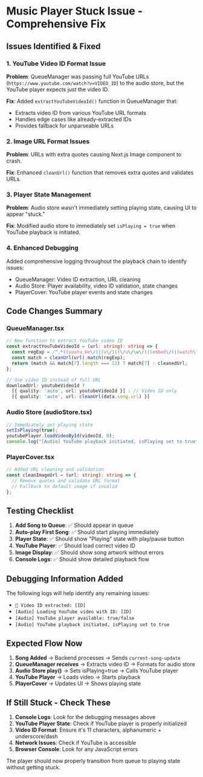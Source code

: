# Music Player Stuck Issue - Comprehensive Fix

## Issues Identified & Fixed

### 1. **YouTube Video ID Format Issue**
**Problem**: QueueManager was passing full YouTube URLs (`https://www.youtube.com/watch?v=VIDEO_ID`) to the audio store, but the YouTube player expects just the video ID.

**Fix**: Added `extractYouTubeVideoId()` function in QueueManager that:
- Extracts video ID from various YouTube URL formats
- Handles edge cases like already-extracted IDs
- Provides fallback for unparseable URLs

### 2. **Image URL Format Issues** 
**Problem**: URLs with extra quotes causing Next.js Image component to crash.

**Fix**: Enhanced `cleanUrl()` function that removes extra quotes and validates URLs.

### 3. **Player State Management**
**Problem**: Audio store wasn't immediately setting playing state, causing UI to appear "stuck."

**Fix**: Modified audio store to immediately set `isPlaying = true` when YouTube playback is initiated.

### 4. **Enhanced Debugging**
Added comprehensive logging throughout the playback chain to identify issues:
- QueueManager: Video ID extraction, URL cleaning
- Audio Store: Player availability, video ID validation, state changes
- PlayerCover: YouTube player events and state changes

## Code Changes Summary

### QueueManager.tsx
```typescript
// New function to extract YouTube video ID
const extractYouTubeVideoId = (url: string): string => {
  const regExp = /^.*((youtu.be\/)|(v\/)|(\/u\/\w\/)|(embed\/)|(watch\?))\??v?=?([^#&?]*).*/;
  const match = cleanUrl(url).match(regExp);
  return (match && match[7].length === 11) ? match[7] : cleanedUrl;
};

// Use video ID instead of full URL
downloadUrl: youtubeVideoId ? 
  [{ quality: 'auto', url: youtubeVideoId }] : // Video ID only
  [{ quality: 'auto', url: cleanUrl(data.song.url) }]
```

### Audio Store (audioStore.tsx)
```typescript
// Immediately set playing state
setIsPlaying(true);
youtubePlayer.loadVideoById(videoId, 0);
console.log("[Audio] YouTube playback initiated, isPlaying set to true");
```

### PlayerCover.tsx
```typescript
// Added URL cleaning and validation
const cleanImageUrl = (url: string): string => {
  // Remove quotes and validate URL format
  // Fallback to default image if invalid
};
```

## Testing Checklist

1. **Add Song to Queue**: ✅ Should appear in queue
2. **Auto-play First Song**: ✅ Should start playing immediately
3. **Player State**: ✅ Should show "Playing" state with play/pause button
4. **YouTube Player**: ✅ Should load correct video ID
5. **Image Display**: ✅ Should show song artwork without errors
6. **Console Logs**: ✅ Should show detailed playback flow

## Debugging Information Added

The following logs will help identify any remaining issues:
- `🎵 Video ID extracted: [ID]`
- `[Audio] Loading YouTube video with ID: [ID]`
- `[Audio] YouTube player available: true/false`
- `[Audio] YouTube playback initiated, isPlaying set to true`

## Expected Flow Now

1. **Song Added** → Backend processes → Sends `current-song-update`
2. **QueueManager receives** → Extracts video ID → Formats for audio store
3. **Audio Store play()** → Sets isPlaying=true → Calls YouTube player
4. **YouTube Player** → Loads video → Starts playback
5. **PlayerCover** → Updates UI → Shows playing state

## If Still Stuck - Check These

1. **Console Logs**: Look for the debugging messages above
2. **YouTube Player State**: Check if YouTube player is properly initialized
3. **Video ID Format**: Ensure it's 11 characters, alphanumeric + underscore/dash
4. **Network Issues**: Check if YouTube is accessible
5. **Browser Console**: Look for any JavaScript errors

The player should now properly transition from queue to playing state without getting stuck.
